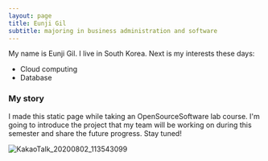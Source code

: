 ```yaml
---
layout: page
title: Eunji Gil
subtitle: majoring in business administration and software
---
```


My name is Eunji Gil. I live in South Korea. Next is my interests these days:

- Cloud computing
- Database

### My story

I made this static page while taking an OpenSourceSoftware lab course.
I'm going to introduce the project that my team will be working on during this semester and share the future progress.
Stay tuned!

![KakaoTalk_20200802_113543099](https://user-images.githubusercontent.com/55980214/99893375-a943c300-2cc2-11eb-816a-a5795d484f3a.jpg)

